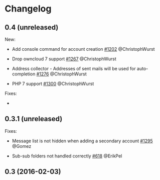 # Changelog


## 0.4 (unreleased)

New:

* Add console command for account creation 
  [#1202](https://github.com/owncloud/mail/pull/1202) @ChristophWurst

* Drop owncloud 7 support 
  [#1267](https://github.com/owncloud/mail/pull/1267) @ChristophWurst

* Address collector - Addresses of sent mails will be used for auto-completion
  [#1276](https://github.com/owncloud/mail/pull/1276) @ChristophWurst

* PHP 7 support
  [#1300](https://github.com/owncloud/mail/pull/1300) @ChristophWurst

Fixes:

* 

## 0.3.1 (unreleased)


Fixes:

* Message list is not hidden when adding a secondary account
  [#1295](https://github.com/owncloud/mail/issues/1295) @Gomez

* Sub-sub folders not handled correctly
  [#618](https://github.com/owncloud/mail/issues/618) @ErikPel

## 0.3 (2016-02-03)

 
